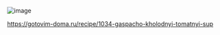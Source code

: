 ![image](https://user-images.githubusercontent.com/100151463/182406950-83649ea1-19e7-4ffd-bc8f-f9febb7f48f5.png)


https://gotovim-doma.ru/recipe/1034-gaspacho-kholodnyi-tomatnyi-sup
